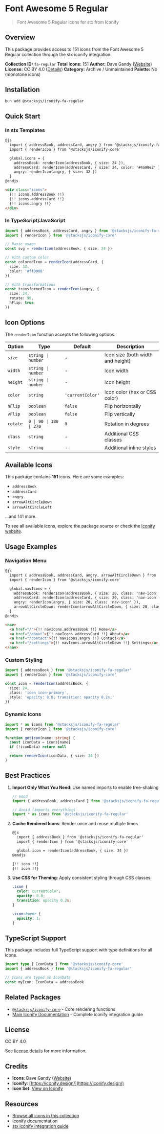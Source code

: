 # Font Awesome 5 Regular

> Font Awesome 5 Regular icons for stx from Iconify

## Overview

This package provides access to 151 icons from the Font Awesome 5 Regular collection through the stx iconify integration.

**Collection ID:** `fa-regular`
**Total Icons:** 151
**Author:** Dave Gandy ([Website](https://github.com/FortAwesome/Font-Awesome))
**License:** CC BY 4.0 ([Details](https://creativecommons.org/licenses/by/4.0/))
**Category:** Archive / Unmaintained
**Palette:** No (monotone icons)

## Installation

```bash
bun add @stacksjs/iconify-fa-regular
```

## Quick Start

### In stx Templates

```html
@js
  import { addressBook, addressCard, angry } from '@stacksjs/iconify-fa-regular'
  import { renderIcon } from '@stacksjs/iconify-core'

  global.icons = {
    addressBook: renderIcon(addressBook, { size: 24 }),
    addressCard: renderIcon(addressCard, { size: 24, color: '#4a90e2' }),
    angry: renderIcon(angry, { size: 32 })
  }
@endjs

<div class="icons">
  {!! icons.addressBook !!}
  {!! icons.addressCard !!}
  {!! icons.angry !!}
</div>
```

### In TypeScript/JavaScript

```typescript
import { addressBook, addressCard, angry } from '@stacksjs/iconify-fa-regular'
import { renderIcon } from '@stacksjs/iconify-core'

// Basic usage
const svg = renderIcon(addressBook, { size: 24 })

// With custom color
const coloredIcon = renderIcon(addressCard, {
  size: 32,
  color: '#ff0000'
})

// With transformations
const transformedIcon = renderIcon(angry, {
  size: 24,
  rotate: 90,
  hFlip: true
})
```

## Icon Options

The `renderIcon` function accepts the following options:

| Option | Type | Default | Description |
|--------|------|---------|-------------|
| `size` | `string \| number` | - | Icon size (both width and height) |
| `width` | `string \| number` | - | Icon width |
| `height` | `string \| number` | - | Icon height |
| `color` | `string` | `'currentColor'` | Icon color (hex or CSS color) |
| `hFlip` | `boolean` | `false` | Flip horizontally |
| `vFlip` | `boolean` | `false` | Flip vertically |
| `rotate` | `0 \| 90 \| 180 \| 270` | `0` | Rotation in degrees |
| `class` | `string` | - | Additional CSS classes |
| `style` | `string` | - | Additional inline styles |

## Available Icons

This package contains **151** icons. Here are some examples:

- `addressBook`
- `addressCard`
- `angry`
- `arrowAltCircleDown`
- `arrowAltCircleLeft`

...and 141 more.

To see all available icons, explore the package source or check the [Iconify website](https://icon-sets.iconify.design/fa-regular/).

## Usage Examples

### Navigation Menu

```html
@js
  import { addressBook, addressCard, angry, arrowAltCircleDown } from '@stacksjs/iconify-fa-regular'
  import { renderIcon } from '@stacksjs/iconify-core'

  global.navIcons = {
    addressBook: renderIcon(addressBook, { size: 20, class: 'nav-icon' }),
    addressCard: renderIcon(addressCard, { size: 20, class: 'nav-icon' }),
    angry: renderIcon(angry, { size: 20, class: 'nav-icon' }),
    arrowAltCircleDown: renderIcon(arrowAltCircleDown, { size: 20, class: 'nav-icon' })
  }
@endjs

<nav>
  <a href="/">{!! navIcons.addressBook !!} Home</a>
  <a href="/about">{!! navIcons.addressCard !!} About</a>
  <a href="/contact">{!! navIcons.angry !!} Contact</a>
  <a href="/settings">{!! navIcons.arrowAltCircleDown !!} Settings</a>
</nav>
```

### Custom Styling

```typescript
import { addressBook } from '@stacksjs/iconify-fa-regular'
import { renderIcon } from '@stacksjs/iconify-core'

const icon = renderIcon(addressBook, {
  size: 24,
  class: 'icon icon-primary',
  style: 'opacity: 0.8; transition: opacity 0.2s;'
})
```

### Dynamic Icons

```typescript
import * as icons from '@stacksjs/iconify-fa-regular'
import { renderIcon } from '@stacksjs/iconify-core'

function getIcon(name: string) {
  const iconData = icons[name]
  if (!iconData) return null

  return renderIcon(iconData, { size: 24 })
}
```

## Best Practices

1. **Import Only What You Need**: Use named imports to enable tree-shaking
   ```typescript
   // Good
   import { addressBook, addressCard } from '@stacksjs/iconify-fa-regular'

   // Avoid (imports everything)
   import * as icons from '@stacksjs/iconify-fa-regular'
   ```

2. **Cache Rendered Icons**: Render once and reuse multiple times
   ```html
   @js
     import { addressBook } from '@stacksjs/iconify-fa-regular'
     import { renderIcon } from '@stacksjs/iconify-core'

     global.icon = renderIcon(addressBook, { size: 24 })
   @endjs

   {!! icon !!}
   {!! icon !!}
   ```

3. **Use CSS for Theming**: Apply consistent styling through CSS classes
   ```css
   .icon {
     color: currentColor;
     opacity: 0.8;
     transition: opacity 0.2s;
   }

   .icon:hover {
     opacity: 1;
   }
   ```

## TypeScript Support

This package includes full TypeScript support with type definitions for all icons.

```typescript
import type { IconData } from '@stacksjs/iconify-core'
import { addressBook } from '@stacksjs/iconify-fa-regular'

// Icons are typed as IconData
const myIcon: IconData = addressBook
```

## Related Packages

- [`@stacksjs/iconify-core`](../iconify-core) - Core rendering functions
- [Main Iconify Documentation](../../docs/iconify.md) - Complete iconify integration guide

## License

CC BY 4.0

See [license details](https://creativecommons.org/licenses/by/4.0/) for more information.

## Credits

- **Icons**: Dave Gandy ([Website](https://github.com/FortAwesome/Font-Awesome))
- **Iconify**: [https://iconify.design/](https://iconify.design/)
- **Icon Set**: [View on Iconify](https://icon-sets.iconify.design/fa-regular/)

## Resources

- [Browse all icons in this collection](https://icon-sets.iconify.design/fa-regular/)
- [Iconify documentation](https://iconify.design/docs/)
- [stx iconify integration guide](../../docs/iconify.md)
